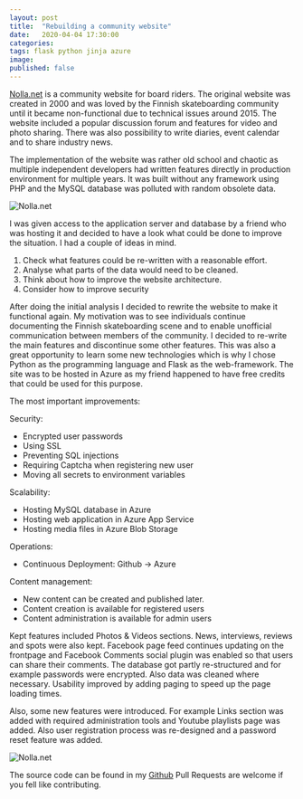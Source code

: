 ```yaml
---
layout: post
title:  "Rebuilding a community website"
date:   2020-04-04 17:30:00
categories:
tags: flask python jinja azure
image: 
published: false
---
```



[Nolla.net][nollanet] is a community website for board riders.
The original website was created in 2000 and was loved by the Finnish skateboarding community until it became non-functional due to technical issues around 2015. The website included a popular discussion forum and features for video and photo sharing. There was also possibility to write diaries, event calendar and to share industry news.

The implementation of the website was rather old school and chaotic as multiple independent developers had written features directly in production environment for multiple years. It was built without any framework using PHP and the MySQL database was polluted with random obsolete data. 

<img src="https://s3.eu-central-1.amazonaws.com/jounileino.com-images/2020-04-05-nollanet/original_website.png" alt="Nolla.net" />

I was given access to the application server and database by a friend who was hosting it and decided to have a look what could be done to improve the situation. I had a couple of ideas in mind.
1. Check what features could be re-written with a reasonable effort.
2. Analyse what parts of the data would need to be cleaned. 
3. Think about how to improve the website architecture.
4. Consider how to improve security

After doing the initial analysis I decided to rewrite the website to make it functional again. 
My motivation was to see individuals continue documenting the Finnish skateboarding scene and to enable unofficial communication between members of the community. I decided to re-write the main features and discontinue some other features. This was also a great opportunity to learn some new technologies which is why I chose Python as the programming language and Flask as the web-framework. The site was to be hosted in Azure as my friend happened to have free credits that could be used for this purpose.

The most important improvements:

Security:
- Encrypted user passwords
- Using SSL
- Preventing SQL injections
- Requiring Captcha when registering new user
- Moving all secrets to environment variables

Scalability:
- Hosting MySQL database in Azure 
- Hosting web application in Azure App Service
- Hosting media files in Azure Blob Storage

Operations:
- Continuous Deployment: Github -> Azure

Content management:
- New content can be created and published later.
- Content creation is available for registered users
- Content administration is available for admin users

Kept features included Photos & Videos sections. News, interviews, reviews and spots were also kept. Facebook page feed continues updating on the frontpage and Facebook Comments social plugin was enabled so that users can share their comments. The database got partly re-structured and for example passwords were encrypted. Also data was cleaned where necessary. Usability improved by adding paging to speed up the page loading times.

Also, some new features were introduced. For example Links section was added with required administration tools and Youtube playlists page was added. Also user registration process was re-designed and a password reset feature was added.


<img src="https://s3.eu-central-1.amazonaws.com/jounileino.com-images/2020-04-05-nollanet/rebuilt_website.png" alt="Nolla.net" />

The source code can be found in my [Github][github]
Pull Requests are welcome if you fell like contributing.

[nollanet]:   https://www.nolla.net
[github]:   https://github.com/jounile/nollanet
